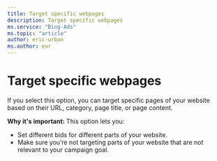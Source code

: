 ```yaml
---
title: Target specific webpages
description: Target specific webpages
ms.service: "Bing-Ads"
ms.topic: "article"
author: eric-urban
ms.author: eur
---
```


# Target specific webpages

If you select this option, you can target specific pages of your website based on their URL, category, page title, or page content.

**Why it's important:** This option lets you:
- Set different bids for different parts of your website.
- Make sure you’re not targeting parts of your website that are not relevant to your campaign goal.


